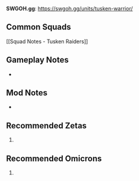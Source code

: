**SWGOH.gg**: https://swgoh.gg/units/tusken-warrior/

## Common Squads

[[Squad Notes - Tusken Raiders]]

## Gameplay Notes

 - 

## Mod Notes

 - 

## Recommended Zetas

1. 

## Recommended Omicrons

1. 